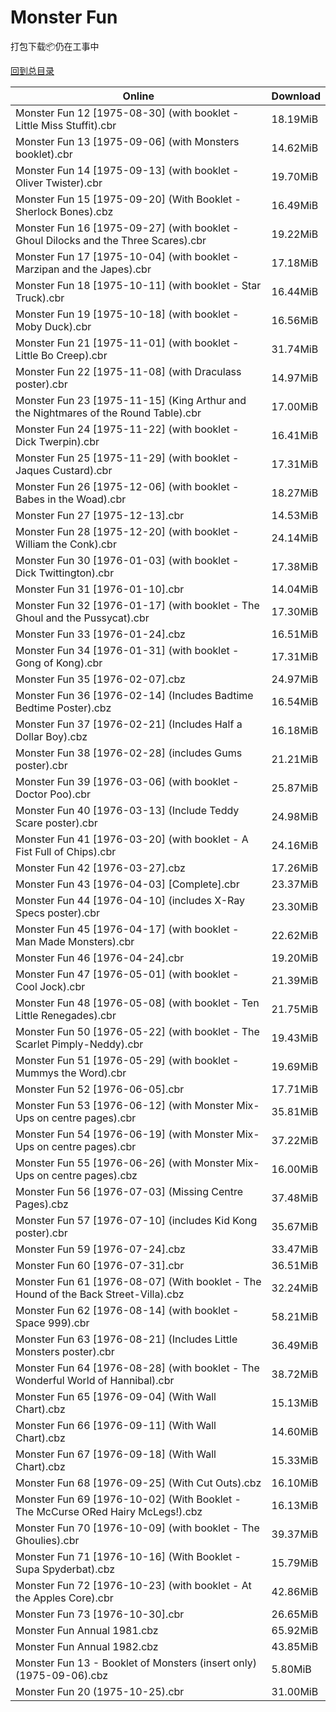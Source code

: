 # Monster Fun

打包下载📦仍在工事中

[回到总目录](/Catalogs.md)







Online | Download
--- | ---
Monster Fun 12 [1975-08-30] (with booklet - Little Miss Stuffit).cbr | 18.19MiB
Monster Fun 13 [1975-09-06] (with Monsters booklet).cbr | 14.62MiB
Monster Fun 14 [1975-09-13] (with booklet - Oliver Twister).cbr | 19.70MiB
Monster Fun 15 [1975-09-20] (With Booklet - Sherlock Bones).cbz | 16.49MiB
Monster Fun 16 [1975-09-27] (with booklet - Ghoul Dilocks and the Three Scares).cbr | 19.22MiB
Monster Fun 17 [1975-10-04] (with booklet - Marzipan and the Japes).cbr | 17.18MiB
Monster Fun 18 [1975-10-11] (with booklet - Star Truck).cbr | 16.44MiB
Monster Fun 19 [1975-10-18] (with booklet - Moby Duck).cbr | 16.56MiB
Monster Fun 21 [1975-11-01] (with booklet - Little Bo Creep).cbr | 31.74MiB
Monster Fun 22 [1975-11-08] (with Draculass poster).cbr | 14.97MiB
Monster Fun 23 [1975-11-15] (King Arthur and the Nightmares of the Round Table).cbr | 17.00MiB
Monster Fun 24 [1975-11-22] (with booklet - Dick Twerpin).cbr | 16.41MiB
Monster Fun 25 [1975-11-29] (with booklet - Jaques Custard).cbr | 17.31MiB
Monster Fun 26 [1975-12-06] (with booklet - Babes in the Woad).cbr | 18.27MiB
Monster Fun 27 [1975-12-13].cbr | 14.53MiB
Monster Fun 28 [1975-12-20] (with booklet - William the Conk).cbr | 24.14MiB
Monster Fun 30 [1976-01-03] (with booklet - Dick Twittington).cbr | 17.38MiB
Monster Fun 31 [1976-01-10].cbr | 14.04MiB
Monster Fun 32 [1976-01-17] (with booklet - The Ghoul and the Pussycat).cbr | 17.30MiB
Monster Fun 33 [1976-01-24].cbz | 16.51MiB
Monster Fun 34 [1976-01-31] (with booklet - Gong of Kong).cbr | 17.31MiB
Monster Fun 35 [1976-02-07].cbz | 24.97MiB
Monster Fun 36 [1976-02-14] (Includes Badtime Bedtime Poster).cbz | 16.54MiB
Monster Fun 37 [1976-02-21] (Includes Half a Dollar Boy).cbz | 16.18MiB
Monster Fun 38 [1976-02-28] (includes Gums poster).cbr | 21.21MiB
Monster Fun 39 [1976-03-06] (with booklet - Doctor Poo).cbr | 25.87MiB
Monster Fun 40 [1976-03-13] (Include Teddy Scare poster).cbr | 24.98MiB
Monster Fun 41 [1976-03-20] (with booklet - A Fist Full of Chips).cbr | 24.16MiB
Monster Fun 42 [1976-03-27].cbz | 17.26MiB
Monster Fun 43 [1976-04-03] [Complete].cbr | 23.37MiB
Monster Fun 44 [1976-04-10] (includes X-Ray Specs poster).cbr | 23.30MiB
Monster Fun 45 [1976-04-17] (with booklet - Man Made Monsters).cbr | 22.62MiB
Monster Fun 46 [1976-04-24].cbr | 19.20MiB
Monster Fun 47 [1976-05-01] (with booklet - Cool Jock).cbr | 21.39MiB
Monster Fun 48 [1976-05-08] (with booklet - Ten Little Renegades).cbr | 21.75MiB
Monster Fun 50 [1976-05-22] (with booklet - The Scarlet Pimply-Neddy).cbr | 19.43MiB
Monster Fun 51 [1976-05-29] (with booklet - Mummys the Word).cbr | 19.69MiB
Monster Fun 52 [1976-06-05].cbr | 17.71MiB
Monster Fun 53 [1976-06-12] (with Monster Mix-Ups on centre pages).cbr | 35.81MiB
Monster Fun 54 [1976-06-19] (with Monster Mix-Ups on centre pages).cbr | 37.22MiB
Monster Fun 55 [1976-06-26] (with Monster Mix-Ups on centre pages).cbz | 16.00MiB
Monster Fun 56 [1976-07-03] (Missing Centre Pages).cbz | 37.48MiB
Monster Fun 57 [1976-07-10] (includes Kid Kong poster).cbr | 35.67MiB
Monster Fun 59 [1976-07-24].cbz | 33.47MiB
Monster Fun 60 [1976-07-31].cbr | 36.51MiB
Monster Fun 61 [1976-08-07] (With booklet - The Hound of the Back Street-Villa).cbz | 32.24MiB
Monster Fun 62 [1976-08-14] (with booklet - Space 999).cbr | 58.21MiB
Monster Fun 63 [1976-08-21] (Includes Little Monsters poster).cbr | 36.49MiB
Monster Fun 64 [1976-08-28] (with booklet - The Wonderful World of Hannibal).cbr | 38.72MiB
Monster Fun 65 [1976-09-04] (With Wall Chart).cbz | 15.13MiB
Monster Fun 66 [1976-09-11] (With Wall Chart).cbz | 14.60MiB
Monster Fun 67 [1976-09-18] (With Wall Chart).cbz | 15.33MiB
Monster Fun 68 [1976-09-25] (With Cut Outs).cbz | 16.10MiB
Monster Fun 69 [1976-10-02] (With Booklet - The McCurse ORed Hairy McLegs!).cbz | 16.13MiB
Monster Fun 70 [1976-10-09] (with booklet - The Ghoulies).cbr | 39.37MiB
Monster Fun 71 [1976-10-16] (With Booklet - Supa Spyderbat).cbz | 15.79MiB
Monster Fun 72 [1976-10-23] (with booklet - At the Apples Core).cbr | 42.86MiB
Monster Fun 73 [1976-10-30].cbr | 26.65MiB
Monster Fun Annual 1981.cbz | 65.92MiB
Monster Fun Annual 1982.cbz | 43.85MiB
Monster Fun 13 - Booklet of Monsters (insert only) (1975-09-06).cbz | 5.80MiB
Monster Fun 20 (1975-10-25).cbr | 31.00MiB